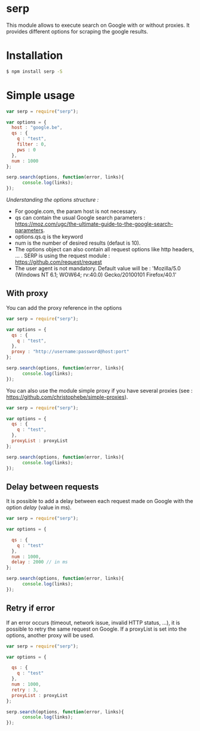 # serp

This module allows to execute search on Google with or without proxies.
It provides different options for scraping the google results.

# Installation

``` bash
$ npm install serp -S
```


# Simple usage

``` javascript
var serp = require("serp");

var options = {
  host : "google.be",
  qs : {
    q : "test",
    filter : 0,
    pws : 0
  },
  num : 1000
};

serp.search(options, function(error, links){
      console.log(links);
});
```

*Understanding the options structure :*
- For google.com, the param host is not necessary.
- qs can contain the usual Google search parameters : https://moz.com/ugc/the-ultimate-guide-to-the-google-search-parameters.
- options.qs.q is the keyword
- num is the number of desired results (defaut is 10).
- The options object can also contain all request options like http headers, ... . SERP is using the request module :  https://github.com/request/request
- The user agent is not mandatory. Default value will be : 'Mozilla/5.0 (Windows NT 6.1; WOW64; rv:40.0) Gecko/20100101 Firefox/40.1'


## With proxy

You can add the proxy reference in the options

``` javascript
var serp = require("serp");

var options = {
  qs : {
    q : "test",
  },
  proxy : "http://username:password@host:port"  
};

serp.search(options, function(error, links){
      console.log(links);
});
```

You can also use the module simple proxy if you have several proxies (see : https://github.com/christophebe/simple-proxies).

``` javascript
var serp = require("serp");

var options = {
  qs : {
    q : "test",
  },
  proxyList : proxyList
};

serp.search(options, function(error, links){
      console.log(links);
});
```

## Delay between requests

It is possible to add a delay between each request made on Google with the option *delay* (value in ms).


``` javascript
var serp = require("serp");

var options = {

  qs : {
    q : "test"
  },
  num : 1000,
  delay : 2000 // in ms
};

serp.search(options, function(error, links){
      console.log(links);
});
```

## Retry if error

If an error occurs (timeout, network issue, invalid HTTP status, ...), it is possible to retry the same request on Google. If a proxyList is set into the options, another proxy will be used.

``` javascript
var serp = require("serp");

var options = {

  qs : {
    q : "test"
  },
  num : 1000,
  retry : 3,
  proxyList : proxyList
};

serp.search(options, function(error, links){
      console.log(links);
});
```
